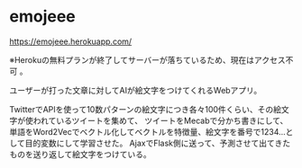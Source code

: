 # emojeee
https://emojeee.herokuapp.com/

※Herokuの無料プランが終了してサーバーが落ちているため、現在はアクセス不可
。

ユーザーが打った文章に対してAIが絵文字をつけてくれるWebアプリ。


TwitterでAPIを使って10数パターンの絵文字につき各々100件くらい、その絵文字が使われているツイートを集めて、
ツイートをMecabで分かち書きにして、単語をWord2Vecでベクトル化してベクトルを特徴量、絵文字を番号で1234...として目的変数にして学習させた。
AjaxでFlask側に送って、予測させて出てきたものを送り返して絵文字をつけている。
